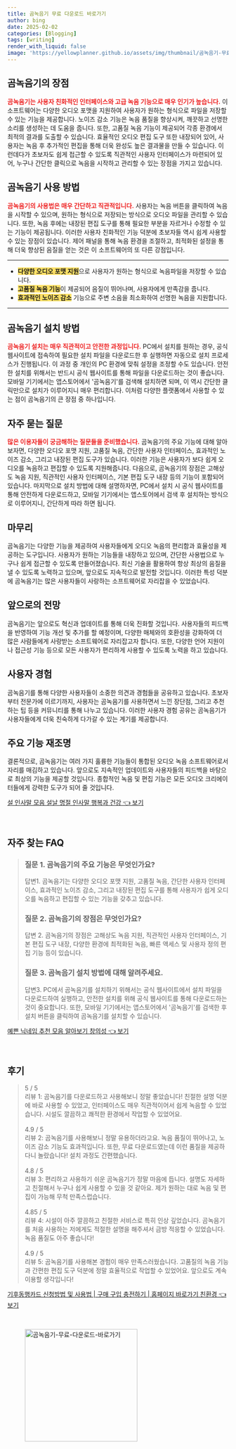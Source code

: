 ```yaml
---
title: 곰녹음기 무료 다운로드 바로가기
author: bing
date: 2025-02-02
categories: [Blogging]
tags: [writing]
render_with_liquid: false
image: 'https://yellowplanner.github.io/assets/img/thumbnail/곰녹음기-무료-다운로드-바로가기.webp'
---
```



<h2 id='곰녹음기의 장점'>곰녹음기의 장점</h2>

<p><b><span style="color: #ee2323;">곰녹음기는 사용자 친화적인 인터페이스와 고급 녹음 기능으로 매우 인기가 높습니다.</span></b> 이 소프트웨어는 다양한 오디오 포맷을 지원하여 사용자가 원하는 형식으로 파일을 저장할 수 있는 기능을 제공합니다. 노이즈 감소 기능은 녹음 품질을 향상시켜, 깨끗하고 선명한 소리를 생성하는 데 도움을 줍니다. 또한, 고품질 녹음 기능이 제공되어 각종 환경에서 최적의 결과를 도출할 수 있습니다. 효율적인 오디오 편집 도구 또한 내장되어 있어, 사용자는 녹음 후 추가적인 편집을 통해 더욱 완성도 높은 결과물을 만들 수 있습니다. 이런데다가 초보자도 쉽게 접근할 수 있도록 직관적인 사용자 인터페이스가 마련되어 있어, 누구나 간단한 클릭으로 녹음을 시작하고 관리할 수 있는 장점을 가지고 있습니다.</p>

<h2 id='곰녹음기 사용 방법'>곰녹음기 사용 방법</h2>

<p><b><span style="color: #ee2323;">곰녹음기의 사용법은 매우 간단하고 직관적입니다.</span></b> 사용자는 녹음 버튼을 클릭하여 녹음을 시작할 수 있으며, 원하는 형식으로 저장되는 방식으로 오디오 파일을 관리할 수 있습니다. 또한, 녹음 후에는 내장된 편집 도구를 통해 필요한 부분을 자르거나 수정할 수 있는 기능이 제공됩니다. 이러한 사용자 친화적인 기능 덕분에 초보자들 역시 쉽게 사용할 수 있는 장점이 있습니다. 제어 패널을 통해 녹음 환경을 조절하고, 최적화된 설정을 통해 더욱 향상된 음질을 얻는 것은 이 소프트웨어의 또 다른 강점입니다.</p>

<hr />

<ul>
    <li><b><span style="background-color: #ffe066;">다양한 오디오 포맷 지원</span></b>으로 사용자가 원하는 형식으로 녹음파일을 저장할 수 있습니다.</li>
    <li><b><span style="background-color: #ffe066;">고품질 녹음 기능</span></b>이 제공되어 음질이 뛰어나며, 사용자에게 만족감을 줍니다.</li>
    <li><b><span style="background-color: #ffe066;">효과적인 노이즈 감소</span></b> 기능으로 주변 소음을 최소화하여 선명한 녹음을 지원합니다.</li>
</ul>

<hr />

<h2 id='곰녹음기 설치 방법'>곰녹음기 설치 방법</h2>

<p><b><span style="color: #ee2323;">곰녹음기 설치는 매우 직관적이고 안전한 과정입니다.</span></b> PC에서 설치를 원하는 경우, 공식 웹사이트에 접속하여 필요한 설치 파일을 다운로드한 후 실행하면 자동으로 설치 프로세스가 진행됩니다. 이 과정 중 개인의 PC 환경에 맞춰 설정을 조정할 수도 있습니다. 안전한 설치를 위해서는 반드시 공식 웹사이트를 통해 파일을 다운로드하는 것이 좋습니다. 모바일 기기에서는 앱스토어에서 '곰녹음기'를 검색해 설치하면 되며, 이 역시 간단한 클릭만으로 설치가 이루어지니 매우 편리합니다. 이처럼 다양한 플랫폼에서 사용할 수 있는 점이 곰녹음기의 큰 장점 중 하나입니다.</p>

<h2 id='자주 묻는 질문'>자주 묻는 질문</h2>

<p><b><span style="color: #ee2323;">많은 이용자들이 궁금해하는 질문들을 준비했습니다.</span></b> 곰녹음기의 주요 기능에 대해 알아보자면, 다양한 오디오 포맷 지원, 고품질 녹음, 간단한 사용자 인터페이스, 효과적인 노이즈 감소, 그리고 내장된 편집 도구가 있습니다. 이러한 기능은 사용자가 보다 쉽게 오디오를 녹음하고 편집할 수 있도록 지원해줍니다. 다음으로, 곰녹음기의 장점은 고해상도 녹음 지원, 직관적인 사용자 인터페이스, 기본 편집 도구 내장 등의 기능이 포함되어 있습니다. 마지막으로 설치 방법에 대해 설명하자면, PC에서 설치 시 공식 웹사이트를 통해 안전하게 다운로드하고, 모바일 기기에서는 앱스토어에서 검색 후 설치하는 방식으로 이루어지니, 간단하게 따라 하면 됩니다.</p>

<h2 id='마무리'>마무리</h2>

<p>곰녹음기는 다양한 기능을 제공하여 사용자들에게 오디오 녹음의 편리함과 효율성을 제공하는 도구입니다. 사용자가 원하는 기능들을 내장하고 있으며, 간단한 사용법으로 누구나 쉽게 접근할 수 있도록 만들어졌습니다. 최신 기술을 활용하여 항상 최상의 음질을 낼 수 있도록 노력하고 있으며, 앞으로도 지속적으로 발전할 것입니다. 이러한 특성 덕분에 곰녹음기는 많은 사용자들이 사랑하는 소프트웨어로 자리잡을 수 있었습니다.</p>

<h2 id='앞으로의 전망'>앞으로의 전망</h2>

<p>곰녹음기는 앞으로도 혁신과 업데이트를 통해 더욱 진화할 것입니다. 사용자들의 피드백을 반영하여 기능 개선 및 추가를 할 예정이며, 다양한 매체와의 호환성을 강화하여 더 많은 사람들에게 사랑받는 소프트웨어로 자리잡고자 합니다. 또한, 다양한 언어 지원이나 접근성 기능 등으로 모든 사용자가 편리하게 사용할 수 있도록 노력을 하고 있습니다.</p>

<h2 id='사용자 경험'>사용자 경험</h2>

<p>곰녹음기를 통해 다양한 사용자들이 소중한 의견과 경험들을 공유하고 있습니다. 초보자부터 전문가에 이르기까지, 사용자는 곰녹음기를 사용하면서 느낀 장단점, 그리고 추천하는 팁 등을 커뮤니티를 통해 나누고 있습니다. 이러한 사용자 경험 공유는 곰녹음기가 사용자들에게 더욱 친숙하게 다가갈 수 있는 계기를 제공합니다.</p>

<h2 id='주요 기능 재조명'>주요 기능 재조명</h2>

<p>결론적으로, 곰녹음기는 여러 가지 훌륭한 기능들이 통합된 오디오 녹음 소프트웨어로서 자리를 매김하고 있습니다. 앞으로도 지속적인 업데이트와 사용자들의 피드백을 바탕으로 최상의 기능을 제공할 것입니다. 종합적인 녹음 및 편집 기능은 모든 오디오 크리에이터들에게 강력한 도구가 되어 줄 것입니다.</p>


<p><a class="click-button" title="설 인사말 모음 설날 명절 인사말 행복과 건강" href="https://yellowplanner.github.io/posts/%EC%84%A4-%EC%9D%B8%EC%82%AC%EB%A7%90-%EB%AA%A8%EC%9D%8C-%EC%84%A4%EB%82%A0-%EB%AA%85%EC%A0%88-%EC%9D%B8%EC%82%AC%EB%A7%90-%ED%96%89%EB%B3%B5%EA%B3%BC-%EA%B1%B4%EA%B0%95/" rel="dofollow">설 인사말 모음 설날 명절 인사말 행복과 건강 👈 보기</a></p><br>
<h2 id='자주_찾는_FAQ'>자주 찾는 FAQ</h2>
<div itemscope="" itemtype="https://schema.org/FAQPage"> 
<blockquote> 
<div itemscope="" itemprop="mainEntity" itemtype="https://schema.org/Question"> 
<h3 itemprop="name">질문 1. 곰녹음기의 주요 기능은 무엇인가요?</h3> 
<div itemscope="" itemprop="acceptedAnswer" itemtype="https://schema.org/Answer"> 
<span itemprop="text"> 
<p>답변1. 곰녹음기는 다양한 오디오 포맷 지원, 고품질 녹음, 간단한 사용자 인터페이스, 효과적인 노이즈 감소, 그리고 내장된 편집 도구를 통해 사용자가 쉽게 오디오를 녹음하고 편집할 수 있는 기능을 갖추고 있습니다.</p> 
</span> 
</div> 
</div> 

<div itemscope="" itemprop="mainEntity" itemtype="https://schema.org/Question"> 
<h3 itemprop="name">질문 2. 곰녹음기의 장점은 무엇인가요?</h3> 
<div itemscope="" itemprop="acceptedAnswer" itemtype="https://schema.org/Answer"> 
<span itemprop="text"> 
<p>답변 2. 곰녹음기의 장점은 고해상도 녹음 지원, 직관적인 사용자 인터페이스, 기본 편집 도구 내장, 다양한 환경에 최적화된 녹음, 빠른 액세스 및 사용자 정의 편집 기능 등이 있습니다.</p> 
</span> 
</div> 
</div> 

<div itemscope="" itemprop="mainEntity" itemtype="https://schema.org/Question"> 
<h3 itemprop="name">질문 3. 곰녹음기 설치 방법에 대해 알려주세요.</h3> 
<div itemscope="" itemprop="acceptedAnswer" itemtype="https://schema.org/Answer"> 
<span itemprop="text"> 
<p>답변3. PC에서 곰녹음기를 설치하기 위해서는 공식 웹사이트에서 설치 파일을 다운로드하여 실행하고, 안전한 설치를 위해 공식 웹사이트를 통해 다운로드하는 것이 중요합니다. 또한, 모바일 기기에서는 앱스토어에서 '곰녹음기'를 검색한 후 설치 버튼을 클릭하여 곰녹음기를 설치할 수 있습니다.</p> 
</span> 
</div> 
</div> 

</blockquote> 
</div>
<p><a class="click-button" title="예쁜 닉네임 추천 모음 알아보기 창의성" href="https://yellowplanner.github.io/posts/%EC%98%88%EC%81%9C-%EB%8B%89%EB%84%A4%EC%9E%84-%EC%B6%94%EC%B2%9C-%EB%AA%A8%EC%9D%8C-%EC%95%8C%EC%95%84%EB%B3%B4%EA%B8%B0-%EC%B0%BD%EC%9D%98%EC%84%B1/" rel="dofollow">예쁜 닉네임 추천 모음 알아보기 창의성 👈 보기</a></p><br>
<h2 id='후기'>후기</h2>
<div itemscope itemtype="https://schema.org/Product">
  <blockquote>
  <div itemprop="review" itemscope itemtype="https://schema.org/Review">
      <div itemprop="reviewRating" itemscope itemtype="https://schema.org/Rating"> <span itemprop="ratingValue">5</span> / <span itemprop="bestRating">5</span> </div>
      <span itemprop="reviewBody">리뷰 1: 곰녹음기를 다운로드하고 사용해보니 정말 좋았습니다! 친절한 설명 덕분에 바로 사용할 수 있었고, 인터페이스도 매우 직관적이어서 쉽게 녹음할 수 있었습니다. 시설도 깔끔하고 쾌적한 환경에서 작업할 수 있었어요.</span>
  </div>
  <br>
  <div itemprop="review" itemscope itemtype="https://schema.org/Review">
      <div itemprop="reviewRating" itemscope itemtype="https://schema.org/Rating"> <span itemprop="ratingValue">4.9</span> / <span itemprop="bestRating">5</span> </div>
      <span itemprop="reviewBody">리뷰 2: 곰녹음기를 사용해보니 정말 유용하더라고요. 녹음 품질이 뛰어나고, 노이즈 감소 기능도 효과적입니다. 또한, 무료 다운로드였는데 이런 품질을 제공하다니 놀랐습니다! 설치 과정도 간편했습니다.</span>
  </div>
  <br>
  <div itemprop="review" itemscope itemtype="https://schema.org/Review">
      <div itemprop="reviewRating" itemscope itemtype="https://schema.org/Rating"> <span itemprop="ratingValue">4.8</span> / <span itemprop="bestRating">5</span> </div>
      <span itemprop="reviewBody">리뷰 3: 편리하고 사용하기 쉬운 곰녹음기가 정말 마음에 듭니다. 설명도 자세하고 친절해서 누구나 쉽게 사용할 수 있을 것 같아요. 제가 원하는 대로 녹음 및 편집이 가능해 무척 만족스럽습니다.</span>
  </div>
  <br>
  <div itemprop="review" itemscope itemtype="https://schema.org/Review">
      <div itemprop="reviewRating" itemscope itemtype="https://schema.org/Rating"> <span itemprop="ratingValue">4.85</span> / <span itemprop="bestRating">5</span> </div>
      <span itemprop="reviewBody">리뷰 4: 시설이 아주 깔끔하고 친절한 서비스로 특히 인상 깊었습니다. 곰녹음기를 처음 사용하는 저에게도 적절한 설명을 해주셔서 금방 적응할 수 있었습니다. 녹음 품질도 아주 좋습니다!</span>
  </div>
  <br>
  <div itemprop="review" itemscope itemtype="https://schema.org/Review">
      <div itemprop="reviewRating" itemscope itemtype="https://schema.org/Rating"> <span itemprop="ratingValue">4.9</span> / <span itemprop="bestRating">5</span> </div>
      <span itemprop="reviewBody">리뷰 5: 곰녹음기를 사용해본 경험이 매우 만족스러웠습니다. 고품질의 녹음 기능과 간편한 편집 도구 덕분에 정말 효율적으로 작업할 수 있었어요. 앞으로도 계속 이용할 생각입니다!</span>
  </div>
  </blockquote>
</div>
<p><a class="click-button" title="기후동행카드 신청방법 및 사용법 | 구매 구입 충전하기 | 홈페이지 바로가기 친환경" href="https://yellowplanner.github.io/posts/%EA%B8%B0%ED%9B%84%EB%8F%99%ED%96%89%EC%B9%B4%EB%93%9C-%EC%8B%A0%EC%B2%AD%EB%B0%A9%EB%B2%95-%EB%B0%8F-%EC%82%AC%EC%9A%A9%EB%B2%95-%EA%B5%AC%EB%A7%A4-%EA%B5%AC%EC%9E%85-%EC%B6%A9%EC%A0%84%ED%95%98%EA%B8%B0-%ED%99%88%ED%8E%98%EC%9D%B4%EC%A7%80-%EB%B0%94%EB%A1%9C%EA%B0%80%EA%B8%B0-%EC%B9%9C%ED%99%98%EA%B2%BD/" rel="dofollow">기후동행카드 신청방법 및 사용법 | 구매 구입 충전하기 | 홈페이지 바로가기 친환경 👈 보기</a></p><br>
<figure class="image"><img src="https://yellowplanner.github.io/assets/img/thumbnail/곰녹음기-무료-다운로드-바로가기.webp" alt="곰녹음기-무료-다운로드-바로가기" width="256" height="256"></figure>